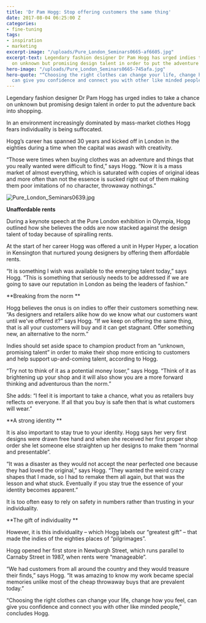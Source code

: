 ```yaml
---
title: 'Dr Pam Hogg: Stop offering customers the same thing'
date: 2017-08-04 06:25:00 Z
categories:
- fine-tuning
tags:
- inspiration
- marketing
excerpt-image: "/uploads/Pure_London_Seminars0665-af6605.jpg"
excerpt-text: Legendary fashion designer Dr Pam Hogg has urged indies to take a chance
  on unknown but promising design talent in order to put the adventure back into shopping.
hero-image: "/uploads/Pure_London_Seminars0665-745afa.jpg"
hero-quote: "“Choosing the right clothes can change your life, change how you feel,
  can give you confidence and connect you with other like minded people,"
---
```


Legendary fashion designer Dr Pam Hogg has urged indies to take a chance on unknown but promising design talent in order to put the adventure back into shopping.

In an environment increasingly dominated by mass-market clothes Hogg fears individuality is being suffocated.

Hogg’s career has spanned 30 years and kicked off in London in the eighties during a time when the capital was awash with creativity.

“Those were times when buying clothes was an adventure and things that you really wanted were difficult to find,” says Hogg. “Now it is a mass market of almost everything, which is  saturated with copies of original ideas and more often than not the essence is sucked right out of them making them poor imitations of no character, throwaway nothings.”

![Pure_London_Seminars0639.jpg](/uploads/Pure_London_Seminars0639.jpg)

**Unaffordable rents**

During a keynote speech at the Pure London exhibition in Olympia, Hogg outlined how she believes the odds are now stacked against the design talent of today because of spiralling rents.

At the start of her career Hogg was offered a unit in Hyper Hyper, a location in Kensington that nurtured young designers by offering them affordable rents.

“It is something I wish was available to the emerging talent today,” says Hogg. “This is something that seriously needs to be addressed if we are going to save our reputation in London as being the leaders of fashion.”

**Breaking from the norm
**

Hogg believes the onus is on indies to offer their customers something new. 
\
“As designers and retailers alike how do we know what our customers want until we’ve offered it?” says Hogg. “If we keep on offering the same thing, that is all your customers will buy and it can get stagnant. Offer something new, an alternative to the norm.” 

Indies should set aside space to champion product from an “unknown, promising talent” in order to make their shop more enticing to customers and help support up-and-coming talent, according to Hogg. 

“Try not to think of it as a potential money loser,” says Hogg. “Think of it as brightening up your shop and it will also show you are a more forward thinking and adventurous than the norm.”

She adds: “I feel it is important to take a chance, what you as retailers buy reflects on everyone. If all that you buy is safe then that is what customers will wear.”

**A strong identity
**

It is also important to stay true to your identity. Hogg says her very first designs were drawn free hand and when she received her first proper shop order she let someone else straighten up her designs to make them “normal and presentable”. 

“It was a disaster as they would not accept the near perfected one because they had loved the original,” says Hogg. “They wanted the weird crazy shapes that I made, so I had to remake them all again, but that was the lesson and what stuck. Eventually if you stay true the essence of your identity becomes apparent.”

It is too often easy to rely on safety in numbers rather than trusting in your individuality. 

**The gift of individuality
**

However, it is this individuality – which Hogg labels our “greatest gift” – that made the indies of the eighties places of “pilgrimages”. 

Hogg opened her first store in Newburgh Street, which runs parallel to Carnaby Street in 1987, when rents were “manageable”. 

“We had customers from all around the country and they would treasure their finds,” says Hogg. “It was amazing to know my work became special memories unlike most of the cheap throwaway buys that are prevalent today.” 

“Choosing the right clothes can change your life, change how you feel, can give you confidence and connect you with other like minded people,” concludes Hogg.